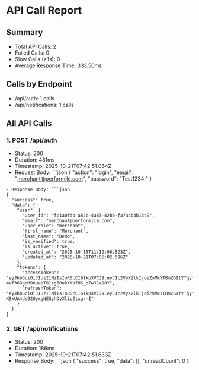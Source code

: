 # API Call Report

## Summary
- Total API Calls: 2
- Failed Calls: 0
- Slow Calls (>1s): 0
- Average Response Time: 333.50ms

## Calls by Endpoint
- /api/auth: 1 calls
- /api/notifications: 1 calls

## All API Calls

### 1. POST /api/auth
- Status: 200
- Duration: 481ms
- Timestamp: 2025-10-21T07:42:51.064Z
- Request Body: ```json
{
  "action": "login",
  "email": "merchant@performile.com",
  "password": "Test1234!"
}
```
- Response Body: ```json
{
  "success": true,
  "data": {
    "user": {
      "user_id": "fc1a0fdb-a82c-4a83-82bb-fa7a4b4b13c9",
      "email": "merchant@performile.com",
      "user_role": "merchant",
      "first_name": "Merchant",
      "last_name": "Demo",
      "is_verified": true,
      "is_active": true,
      "created_at": "2025-10-15T11:19:06.523Z",
      "updated_at": "2025-10-21T07:05:02.696Z"
    },
    "tokens": {
      "accessToken": "eyJhbGciOiJIUzI1NiIsInR5cCI6IkpXVCJ9.eyJ1c2VyX2lkIjoiZmMxYTBmZGItYTgyYy00YTgzLTgyYmItZmE3YTRiNGIxM2M5IiwidXNlcklkIjoiZmMxYTBmZGItYTgyYy00YTgzLTgyYmItZmE3YTRiNGIxM2M5IiwiZW1haWwiOiJtZXJjaGFudEBwZXJmb3JtaWxlLmNvbSIsInVzZXJfcm9sZSI6Im1lcmNoYW50Iiwicm9sZSI6Im1lcmNoYW50IiwiaWF0IjoxNzYxMDMyNTcyLCJleHAiOjE3NjEwMzYxNzJ9.lQK-mVf368gpMD6uapT81sg50ukYKb7HS_o7wJ1x98Y",
      "refreshToken": "eyJhbGciOiJIUzI1NiIsInR5cCI6IkpXVCJ9.eyJ1c2VyX2lkIjoiZmMxYTBmZGItYTgyYy00YTgzLTgyYmItZmE3YTRiNGIxM2M5IiwidXNlcklkIjoiZmMxYTBmZGItYTgyYy00YTgzLTgyYmItZmE3YTRiNGIxM2M5IiwiaWF0IjoxNzYxMDMyNTcyLCJleHAiOjE3NjE2MzczNzJ9.fS2yzmkrQx-K8xUA4ds92UyxgNEGyhDyXlicZtxgr-I"
    }
  }
}
```

### 2. GET /api/notifications
- Status: 200
- Duration: 186ms
- Timestamp: 2025-10-21T07:42:51.633Z
- Response Body: ```json
{
  "success": true,
  "data": [],
  "unreadCount": 0
}
```
